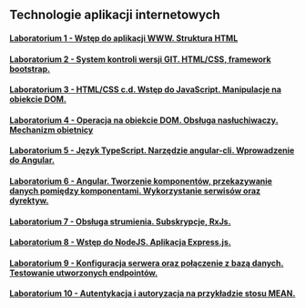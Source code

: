 ## Technologie aplikacji internetowych
#### [Laboratorium 1 - Wstęp do aplikacji WWW. Struktura HTML](https://github.com/mateuszjanczak/tai_lab/tree/lab01)
#### [Laboratorium 2 - System kontroli wersji GIT. HTML/CSS, framework bootstrap.](https://github.com/mateuszjanczak/tai_lab/tree/lab02)
#### [Laboratorium 3 - HTML/CSS c.d. Wstęp do JavaScript. Manipulacje na obiekcie DOM.](https://github.com/mateuszjanczak/tai_lab/tree/lab03)
#### [Laboratorium 4 - Operacja na obiekcie DOM. Obsługa nasłuchiwaczy. Mechanizm obietnicy](https://github.com/mateuszjanczak/tai_lab/tree/lab04)
#### [Laboratorium 5 - Język TypeScript. Narzędzie angular-cli. Wprowadzenie do Angular.](https://github.com/mateuszjanczak/tai_lab/tree/lab05-08)
#### [Laboratorium 6 - Angular. Tworzenie komponentów, przekazywanie danych pomiędzy komponentami. Wykorzystanie serwisów oraz dyrektyw.](https://github.com/mateuszjanczak/tai_lab/tree/lab05-08)
#### [Laboratorium 7 - Obsługa strumienia. Subskrypcje, RxJs.](https://github.com/mateuszjanczak/tai_lab/tree/lab05-08)
#### [Laboratorium 8 - Wstęp do NodeJS. Aplikacja Express.js.](https://github.com/mateuszjanczak/tai_lab/tree/lab05-08)
#### [Laboratorium 9 - Konfiguracja serwera oraz połączenie z bazą danych. Testowanie utworzonych endpointów.](https://github.com/mateuszjanczak/tai_lab/tree/lab09-10)
#### [Laboratorium 10 - Autentykacja i autoryzacja na przykładzie stosu MEAN.](https://github.com/mateuszjanczak/tai_lab/tree/lab09-10)
